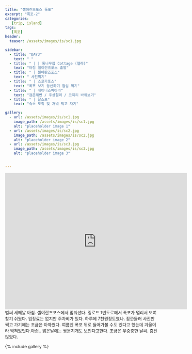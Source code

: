 ```yaml
---
title: "셀애란즈포스 폭포"
excerpt: "폭포-2"
categories:
   [trip, island]
tags:
   [폭포]
header:
  teaser: /assets/images/is/sc1.jpg

sidebar:
  - title: "DAY3"
    text: " "
  - title: " | | 통나무집 Cottage (헬라)"
    text: "아침 셀야란즈포스 출발"
  - title: " | 셀야란즈포스"
    text: " 사진찍기"
  - title: " | 스코가포스"
    text: "폭포 보기 등산하기 점심 먹기"
  - title: " | 레이니스피아라"
    text: "검은해변 / 주상절리 / 코끼리 바위보기"    
  - title: " | 달쇼프"
    text: "숙소 도착 및 저녁 먹고 자기" 

gallery:
  - url: /assets/images/is/sc1.jpg
    image_path: /assets/images/is/sc1.jpg
    alt: "placeholder image 1"
  - url: /assets/images/is/sc2.jpg
    image_path: /assets/images/is/sc2.jpg
    alt: "placeholder image 2"
  - url: /assets/images/is/sc3.jpg
    image_path: /assets/images/is/sc3.jpg
    alt: "placeholder image 3"


---
```

<iframe src="https://www.google.com/maps/embed?pb=!1m28!1m12!1m3!1d113046.6231097355!2d-20.336069966355115!3d63.722745339674766!2m3!1f0!2f0!3f0!3m2!1i1024!2i768!4f13.1!4m13!3e0!4m5!1s0x48d6eff93145b7d3%3A0x322ae2f3000ddd20!2zSGVsbGEsIOyVhOydtOyKrOuegOuTnA!3m2!1d63.835493199999995!2d-20.3918915!4m5!1s0x48d71eade8ef2415%3A0xae01e6205209178d!2z7JWE7J207Iqs656A65OcIOyFgOyVvOuegOymiO2PrOyKpA!3m2!1d63.615623199999995!2d-19.9885688!5e0!3m2!1sko!2skr!4v1556871806151!5m2!1sko!2skr" width="600" height="450" frameborder="0" style="border:0" allowfullscreen></iframe>
벌써 세째날 아침.  
셀야란즈포스에서 멈춰섰다.  
링로드 1번도로에서 폭포가 멀리서 보여 찾기 쉬웠다.  
입장료는 없지만 주차비가 있다. 하루에 7천원정도였나.  
잠깐들러 사진만 찍고 가기에는 조금은 아까웠다.  
여름엔 폭포 뒤로 들어가볼 수도 있다고 했는데  
겨울이라 막혀있엇다.아쉽..  
맑은날에는 쌍문지개도 보인다고한다.  
조금은 우중충한 날씨. 춥진 않았다.  




{% include gallery  %}
